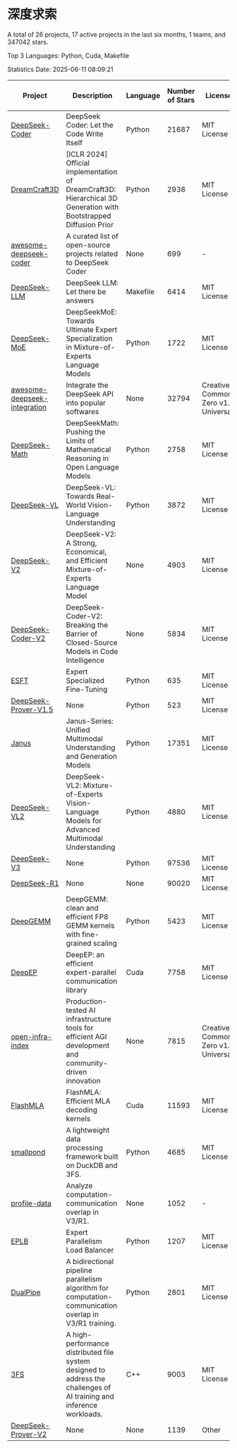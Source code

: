 # 深度求索

A total of 26 projects, 17 active projects in the last six months, 1 teams, and 347042 stars.

Top 3 Languages: Python, Cuda, Makefile

Statistics Date: 2025-06-11 08:09:21

| Project | Description | Language | Number of Stars | License | Creation Date | Last Updated Date | Last Pushed Date |
| --- | --- | --- | --- | --- | --- | --- | --- |
| [DeepSeek-Coder](https://github.com/deepseek-ai/DeepSeek-Coder) | DeepSeek Coder: Let the Code Write Itself | Python | 21687 | MIT License | 2023-10-20 | 2025-06-11 | 2024-05-21 |
| [DreamCraft3D](https://github.com/deepseek-ai/DreamCraft3D) | [ICLR 2024] Official implementation of DreamCraft3D: Hierarchical 3D Generation with Bootstrapped Diffusion Prior | Python | 2938 | MIT License | 2023-10-23 | 2025-06-10 | 2025-04-22 |
| [awesome-deepseek-coder](https://github.com/deepseek-ai/awesome-deepseek-coder) | A curated list of open-source projects related to DeepSeek Coder | None | 699 | - | 2023-11-06 | 2025-06-10 | 2024-04-03 |
| [DeepSeek-LLM](https://github.com/deepseek-ai/DeepSeek-LLM) | DeepSeek LLM: Let there be answers | Makefile | 6414 | MIT License | 2023-11-29 | 2025-06-10 | 2024-02-04 |
| [DeepSeek-MoE](https://github.com/deepseek-ai/DeepSeek-MoE) | DeepSeekMoE: Towards Ultimate Expert Specialization in Mixture-of-Experts Language Models | Python | 1722 | MIT License | 2024-01-02 | 2025-06-10 | 2024-01-16 |
| [awesome-deepseek-integration](https://github.com/deepseek-ai/awesome-deepseek-integration) | Integrate the DeepSeek API into popular softwares | None | 32794 | Creative Commons Zero v1.0 Universal | 2024-01-11 | 2025-06-11 | 2025-05-13 |
| [DeepSeek-Math](https://github.com/deepseek-ai/DeepSeek-Math) | DeepSeekMath: Pushing the Limits of Mathematical Reasoning in Open Language Models | Python | 2758 | MIT License | 2024-02-05 | 2025-06-11 | 2024-04-15 |
| [DeepSeek-VL](https://github.com/deepseek-ai/DeepSeek-VL) | DeepSeek-VL: Towards Real-World Vision-Language Understanding | Python | 3872 | MIT License | 2024-03-07 | 2025-06-11 | 2024-04-24 |
| [DeepSeek-V2](https://github.com/deepseek-ai/DeepSeek-V2) | DeepSeek-V2: A Strong, Economical, and Efficient Mixture-of-Experts Language Model | None | 4903 | MIT License | 2024-04-22 | 2025-06-10 | 2024-09-25 |
| [DeepSeek-Coder-V2](https://github.com/deepseek-ai/DeepSeek-Coder-V2) | DeepSeek-Coder-V2: Breaking the Barrier of Closed-Source Models in Code Intelligence | None | 5834 | MIT License | 2024-06-14 | 2025-06-11 | 2024-09-24 |
| [ESFT](https://github.com/deepseek-ai/ESFT) | Expert Specialized Fine-Tuning | Python | 635 | MIT License | 2024-07-04 | 2025-06-10 | 2025-05-22 |
| [DeepSeek-Prover-V1.5](https://github.com/deepseek-ai/DeepSeek-Prover-V1.5) | None | Python | 523 | MIT License | 2024-08-15 | 2025-06-10 | 2024-08-16 |
| [Janus](https://github.com/deepseek-ai/Janus) | Janus-Series: Unified Multimodal Understanding and Generation Models | Python | 17351 | MIT License | 2024-10-18 | 2025-06-10 | 2025-02-01 |
| [DeepSeek-VL2](https://github.com/deepseek-ai/DeepSeek-VL2) | DeepSeek-VL2: Mixture-of-Experts Vision-Language Models for Advanced Multimodal Understanding | Python | 4880 | MIT License | 2024-12-13 | 2025-06-11 | 2025-02-26 |
| [DeepSeek-V3](https://github.com/deepseek-ai/DeepSeek-V3) | None | Python | 97536 | MIT License | 2024-12-26 | 2025-06-11 | 2025-04-09 |
| [DeepSeek-R1](https://github.com/deepseek-ai/DeepSeek-R1) | None | None | 90020 | MIT License | 2025-01-20 | 2025-06-11 | 2025-04-09 |
| [DeepGEMM](https://github.com/deepseek-ai/DeepGEMM) | DeepGEMM: clean and efficient FP8 GEMM kernels with fine-grained scaling | Python | 5423 | MIT License | 2025-02-13 | 2025-06-11 | 2025-05-27 |
| [DeepEP](https://github.com/deepseek-ai/DeepEP) | DeepEP: an efficient expert-parallel communication library | Cuda | 7758 | MIT License | 2025-02-17 | 2025-06-11 | 2025-06-11 |
| [open-infra-index](https://github.com/deepseek-ai/open-infra-index) | Production-tested AI infrastructure tools for efficient AGI development and community-driven innovation | None | 7815 | Creative Commons Zero v1.0 Universal | 2025-02-21 | 2025-06-11 | 2025-05-15 |
| [FlashMLA](https://github.com/deepseek-ai/FlashMLA) | FlashMLA: Efficient MLA decoding kernels | Cuda | 11593 | MIT License | 2025-02-21 | 2025-06-10 | 2025-04-29 |
| [smallpond](https://github.com/deepseek-ai/smallpond) | A lightweight data processing framework built on DuckDB and 3FS. | Python | 4685 | MIT License | 2025-02-24 | 2025-06-11 | 2025-03-05 |
| [profile-data](https://github.com/deepseek-ai/profile-data) | Analyze computation-communication overlap in V3/R1. | None | 1052 | - | 2025-02-26 | 2025-06-11 | 2025-03-21 |
| [EPLB](https://github.com/deepseek-ai/EPLB) | Expert Parallelism Load Balancer | Python | 1207 | MIT License | 2025-02-26 | 2025-06-10 | 2025-03-24 |
| [DualPipe](https://github.com/deepseek-ai/DualPipe) | A bidirectional pipeline parallelism algorithm for computation-communication overlap in V3/R1 training. | Python | 2801 | MIT License | 2025-02-26 | 2025-06-10 | 2025-03-10 |
| [3FS](https://github.com/deepseek-ai/3FS) |  A high-performance distributed file system designed to address the challenges of AI training and inference workloads.  | C++ | 9003 | MIT License | 2025-02-27 | 2025-06-11 | 2025-05-21 |
| [DeepSeek-Prover-V2](https://github.com/deepseek-ai/DeepSeek-Prover-V2) | None | None | 1139 | Other | 2025-04-30 | 2025-06-10 | 2025-04-30 |
